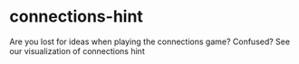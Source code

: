 # connections-hint
Are you lost for ideas when playing the connections game? Confused? See our visualization of connections hint
